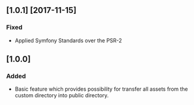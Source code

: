 ## [1.0.1] [2017-11-15]
### Fixed
- Applied Symfony Standards over the PSR-2 

## [1.0.0]
### Added
- Basic feature which provides possibility for transfer all assets from the custom directory into public directory.